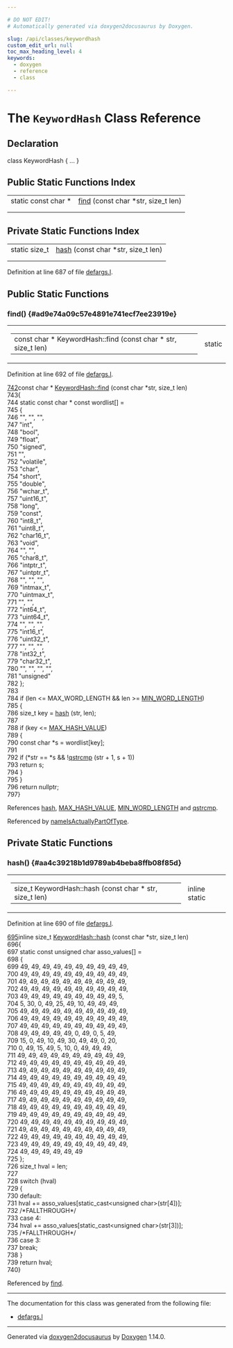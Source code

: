 ```yaml
---

# DO NOT EDIT!
# Automatically generated via doxygen2docusaurus by Doxygen.

slug: /api/classes/keywordhash
custom_edit_url: null
toc_max_heading_level: 4
keywords:
  - doxygen
  - reference
  - class

---
```


<div class="doxyPage">

# The `KeywordHash` Class Reference



## Declaration

<div class="doxyDeclaration">
class KeywordHash { ... }
</div>

## Public Static Functions Index

<table class="doxyMembersIndex">

<tr class="doxyMemberIndexItem">
<td class="doxyMemberIndexItemType" align="left" valign="top">static const char *</td>
<td class="doxyMemberIndexItemName" align="left" valign="top"><a href="#ad9e74a09c57e4891e741ecf7ee23919e">find</a> (const char *str, size_t len)</td>
</tr>
<tr class="doxyMemberIndexDescription">
<td class="doxyMemberIndexDescriptionLeft"></td>
<td class="doxyMemberIndexDescriptionRight">
</td>
</tr>
<tr class="doxyMemberIndexSeparator">
<td class="doxyMemberIndexSeparator" colspan="2"></td>
</tr>

</table>

## Private Static Functions Index

<table class="doxyMembersIndex">

<tr class="doxyMemberIndexItem">
<td class="doxyMemberIndexItemType" align="left" valign="top">static size_t</td>
<td class="doxyMemberIndexItemName" align="left" valign="top"><a href="#aa4c39218b1d9789ab4beba8ffb08f85d">hash</a> (const char *str, size_t len)</td>
</tr>
<tr class="doxyMemberIndexDescription">
<td class="doxyMemberIndexDescriptionLeft"></td>
<td class="doxyMemberIndexDescriptionRight">
</td>
</tr>
<tr class="doxyMemberIndexSeparator">
<td class="doxyMemberIndexSeparator" colspan="2"></td>
</tr>

</table>


<p>Definition at line 687 of file <a href="/web-doxygen/docs/api/files/src/defargs-l">defargs.l</a>.</p>


<div class="doxySectionDef">

## Public Static Functions

### find() {#ad9e74a09c57e4891e741ecf7ee23919e}

<div class="doxyMemberItem">
<div class="doxyMemberProto">
<table class="doxyMemberLabels">
<tr class="doxyMemberLabels">
<td class="doxyMemberLabelsLeft">
<table class="doxyMemberName">
<tr>
<td class="doxyMemberName">const char * KeywordHash::find (const char * str, size_t len)</td>
</tr>
</table>
</td>
<td class="doxyMemberLabelsRight">
<span class="doxyMemberLabels">
<span class="doxyMemberLabel static">static</span>
</span>
</td>
</tr>
</table>
</div>
<div class="doxyMemberDoc">



<p>Definition at line 692 of file <a href="/web-doxygen/docs/api/files/src/defargs-l">defargs.l</a>.</p>


<div class="doxyProgramListing">

<div class="doxyCodeLine"><span class="doxyLineNumber"><a href="#ad9e74a09c57e4891e741ecf7ee23919e">742</a></span><span class="doxyLineContent"><span class="doxyHighlightKeyword">const</span><span class="doxyHighlight"> </span><span class="doxyHighlightKeywordType">char</span><span class="doxyHighlight"> * <a href="#ad9e74a09c57e4891e741ecf7ee23919e">KeywordHash::find</a> (</span><span class="doxyHighlightKeyword">const</span><span class="doxyHighlight"> </span><span class="doxyHighlightKeywordType">char</span><span class="doxyHighlight"> *str, </span><span class="doxyHighlightKeywordType">size_t</span><span class="doxyHighlight"> len)</span></span></div>
<div class="doxyCodeLine"><span class="doxyLineNumber">743</span><span class="doxyLineContent"><span class="doxyHighlight">{</span></span></div>
<div class="doxyCodeLine"><span class="doxyLineNumber">744</span><span class="doxyLineContent"><span class="doxyHighlight">  </span><span class="doxyHighlightKeyword">static</span><span class="doxyHighlight"> </span><span class="doxyHighlightKeyword">const</span><span class="doxyHighlight"> </span><span class="doxyHighlightKeywordType">char</span><span class="doxyHighlight"> * </span><span class="doxyHighlightKeyword">const</span><span class="doxyHighlight"> wordlist[] =</span></span></div>
<div class="doxyCodeLine"><span class="doxyLineNumber">745</span><span class="doxyLineContent"><span class="doxyHighlight">  {</span></span></div>
<div class="doxyCodeLine"><span class="doxyLineNumber">746</span><span class="doxyLineContent"><span class="doxyHighlight">    </span><span class="doxyHighlightStringLiteral">""</span><span class="doxyHighlight">, </span><span class="doxyHighlightStringLiteral">""</span><span class="doxyHighlight">, </span><span class="doxyHighlightStringLiteral">""</span><span class="doxyHighlight">,</span></span></div>
<div class="doxyCodeLine"><span class="doxyLineNumber">747</span><span class="doxyLineContent"><span class="doxyHighlight">    </span><span class="doxyHighlightStringLiteral">"int"</span><span class="doxyHighlight">,</span></span></div>
<div class="doxyCodeLine"><span class="doxyLineNumber">748</span><span class="doxyLineContent"><span class="doxyHighlight">    </span><span class="doxyHighlightStringLiteral">"bool"</span><span class="doxyHighlight">,</span></span></div>
<div class="doxyCodeLine"><span class="doxyLineNumber">749</span><span class="doxyLineContent"><span class="doxyHighlight">    </span><span class="doxyHighlightStringLiteral">"float"</span><span class="doxyHighlight">,</span></span></div>
<div class="doxyCodeLine"><span class="doxyLineNumber">750</span><span class="doxyLineContent"><span class="doxyHighlight">    </span><span class="doxyHighlightStringLiteral">"signed"</span><span class="doxyHighlight">,</span></span></div>
<div class="doxyCodeLine"><span class="doxyLineNumber">751</span><span class="doxyLineContent"><span class="doxyHighlight">    </span><span class="doxyHighlightStringLiteral">""</span><span class="doxyHighlight">,</span></span></div>
<div class="doxyCodeLine"><span class="doxyLineNumber">752</span><span class="doxyLineContent"><span class="doxyHighlight">    </span><span class="doxyHighlightStringLiteral">"volatile"</span><span class="doxyHighlight">,</span></span></div>
<div class="doxyCodeLine"><span class="doxyLineNumber">753</span><span class="doxyLineContent"><span class="doxyHighlight">    </span><span class="doxyHighlightStringLiteral">"char"</span><span class="doxyHighlight">,</span></span></div>
<div class="doxyCodeLine"><span class="doxyLineNumber">754</span><span class="doxyLineContent"><span class="doxyHighlight">    </span><span class="doxyHighlightStringLiteral">"short"</span><span class="doxyHighlight">,</span></span></div>
<div class="doxyCodeLine"><span class="doxyLineNumber">755</span><span class="doxyLineContent"><span class="doxyHighlight">    </span><span class="doxyHighlightStringLiteral">"double"</span><span class="doxyHighlight">,</span></span></div>
<div class="doxyCodeLine"><span class="doxyLineNumber">756</span><span class="doxyLineContent"><span class="doxyHighlight">    </span><span class="doxyHighlightStringLiteral">"wchar_t"</span><span class="doxyHighlight">,</span></span></div>
<div class="doxyCodeLine"><span class="doxyLineNumber">757</span><span class="doxyLineContent"><span class="doxyHighlight">    </span><span class="doxyHighlightStringLiteral">"uint16_t"</span><span class="doxyHighlight">,</span></span></div>
<div class="doxyCodeLine"><span class="doxyLineNumber">758</span><span class="doxyLineContent"><span class="doxyHighlight">    </span><span class="doxyHighlightStringLiteral">"long"</span><span class="doxyHighlight">,</span></span></div>
<div class="doxyCodeLine"><span class="doxyLineNumber">759</span><span class="doxyLineContent"><span class="doxyHighlight">    </span><span class="doxyHighlightStringLiteral">"const"</span><span class="doxyHighlight">,</span></span></div>
<div class="doxyCodeLine"><span class="doxyLineNumber">760</span><span class="doxyLineContent"><span class="doxyHighlight">    </span><span class="doxyHighlightStringLiteral">"int8_t"</span><span class="doxyHighlight">,</span></span></div>
<div class="doxyCodeLine"><span class="doxyLineNumber">761</span><span class="doxyLineContent"><span class="doxyHighlight">    </span><span class="doxyHighlightStringLiteral">"uint8_t"</span><span class="doxyHighlight">,</span></span></div>
<div class="doxyCodeLine"><span class="doxyLineNumber">762</span><span class="doxyLineContent"><span class="doxyHighlight">    </span><span class="doxyHighlightStringLiteral">"char16_t"</span><span class="doxyHighlight">,</span></span></div>
<div class="doxyCodeLine"><span class="doxyLineNumber">763</span><span class="doxyLineContent"><span class="doxyHighlight">    </span><span class="doxyHighlightStringLiteral">"void"</span><span class="doxyHighlight">,</span></span></div>
<div class="doxyCodeLine"><span class="doxyLineNumber">764</span><span class="doxyLineContent"><span class="doxyHighlight">    </span><span class="doxyHighlightStringLiteral">""</span><span class="doxyHighlight">, </span><span class="doxyHighlightStringLiteral">""</span><span class="doxyHighlight">,</span></span></div>
<div class="doxyCodeLine"><span class="doxyLineNumber">765</span><span class="doxyLineContent"><span class="doxyHighlight">    </span><span class="doxyHighlightStringLiteral">"char8_t"</span><span class="doxyHighlight">,</span></span></div>
<div class="doxyCodeLine"><span class="doxyLineNumber">766</span><span class="doxyLineContent"><span class="doxyHighlight">    </span><span class="doxyHighlightStringLiteral">"intptr_t"</span><span class="doxyHighlight">,</span></span></div>
<div class="doxyCodeLine"><span class="doxyLineNumber">767</span><span class="doxyLineContent"><span class="doxyHighlight">    </span><span class="doxyHighlightStringLiteral">"uintptr_t"</span><span class="doxyHighlight">,</span></span></div>
<div class="doxyCodeLine"><span class="doxyLineNumber">768</span><span class="doxyLineContent"><span class="doxyHighlight">    </span><span class="doxyHighlightStringLiteral">""</span><span class="doxyHighlight">, </span><span class="doxyHighlightStringLiteral">""</span><span class="doxyHighlight">, </span><span class="doxyHighlightStringLiteral">""</span><span class="doxyHighlight">,</span></span></div>
<div class="doxyCodeLine"><span class="doxyLineNumber">769</span><span class="doxyLineContent"><span class="doxyHighlight">    </span><span class="doxyHighlightStringLiteral">"intmax_t"</span><span class="doxyHighlight">,</span></span></div>
<div class="doxyCodeLine"><span class="doxyLineNumber">770</span><span class="doxyLineContent"><span class="doxyHighlight">    </span><span class="doxyHighlightStringLiteral">"uintmax_t"</span><span class="doxyHighlight">,</span></span></div>
<div class="doxyCodeLine"><span class="doxyLineNumber">771</span><span class="doxyLineContent"><span class="doxyHighlight">    </span><span class="doxyHighlightStringLiteral">""</span><span class="doxyHighlight">, </span><span class="doxyHighlightStringLiteral">""</span><span class="doxyHighlight">,</span></span></div>
<div class="doxyCodeLine"><span class="doxyLineNumber">772</span><span class="doxyLineContent"><span class="doxyHighlight">    </span><span class="doxyHighlightStringLiteral">"int64_t"</span><span class="doxyHighlight">,</span></span></div>
<div class="doxyCodeLine"><span class="doxyLineNumber">773</span><span class="doxyLineContent"><span class="doxyHighlight">    </span><span class="doxyHighlightStringLiteral">"uint64_t"</span><span class="doxyHighlight">,</span></span></div>
<div class="doxyCodeLine"><span class="doxyLineNumber">774</span><span class="doxyLineContent"><span class="doxyHighlight">    </span><span class="doxyHighlightStringLiteral">""</span><span class="doxyHighlight">, </span><span class="doxyHighlightStringLiteral">""</span><span class="doxyHighlight">, </span><span class="doxyHighlightStringLiteral">""</span><span class="doxyHighlight">,</span></span></div>
<div class="doxyCodeLine"><span class="doxyLineNumber">775</span><span class="doxyLineContent"><span class="doxyHighlight">    </span><span class="doxyHighlightStringLiteral">"int16_t"</span><span class="doxyHighlight">,</span></span></div>
<div class="doxyCodeLine"><span class="doxyLineNumber">776</span><span class="doxyLineContent"><span class="doxyHighlight">    </span><span class="doxyHighlightStringLiteral">"uint32_t"</span><span class="doxyHighlight">,</span></span></div>
<div class="doxyCodeLine"><span class="doxyLineNumber">777</span><span class="doxyLineContent"><span class="doxyHighlight">    </span><span class="doxyHighlightStringLiteral">""</span><span class="doxyHighlight">, </span><span class="doxyHighlightStringLiteral">""</span><span class="doxyHighlight">, </span><span class="doxyHighlightStringLiteral">""</span><span class="doxyHighlight">,</span></span></div>
<div class="doxyCodeLine"><span class="doxyLineNumber">778</span><span class="doxyLineContent"><span class="doxyHighlight">    </span><span class="doxyHighlightStringLiteral">"int32_t"</span><span class="doxyHighlight">,</span></span></div>
<div class="doxyCodeLine"><span class="doxyLineNumber">779</span><span class="doxyLineContent"><span class="doxyHighlight">    </span><span class="doxyHighlightStringLiteral">"char32_t"</span><span class="doxyHighlight">,</span></span></div>
<div class="doxyCodeLine"><span class="doxyLineNumber">780</span><span class="doxyLineContent"><span class="doxyHighlight">    </span><span class="doxyHighlightStringLiteral">""</span><span class="doxyHighlight">, </span><span class="doxyHighlightStringLiteral">""</span><span class="doxyHighlight">, </span><span class="doxyHighlightStringLiteral">""</span><span class="doxyHighlight">, </span><span class="doxyHighlightStringLiteral">""</span><span class="doxyHighlight">,</span></span></div>
<div class="doxyCodeLine"><span class="doxyLineNumber">781</span><span class="doxyLineContent"><span class="doxyHighlight">    </span><span class="doxyHighlightStringLiteral">"unsigned"</span></span></div>
<div class="doxyCodeLine"><span class="doxyLineNumber">782</span><span class="doxyLineContent"><span class="doxyHighlight">  };</span></span></div>
<div class="doxyCodeLine"><span class="doxyLineNumber">783</span></div>
<div class="doxyCodeLine"><span class="doxyLineNumber">784</span><span class="doxyLineContent"><span class="doxyHighlight">  </span><span class="doxyHighlightKeywordFlow">if</span><span class="doxyHighlight"> (len &lt;= MAX_WORD_LENGTH &amp;&amp; len &gt;= <a href="/web-doxygen/docs/api/files/src/defargs-l/#a7073af2fa16b860b734ab4554eacf3c3">MIN_WORD_LENGTH</a>)</span></span></div>
<div class="doxyCodeLine"><span class="doxyLineNumber">785</span><span class="doxyLineContent"><span class="doxyHighlight">  {</span></span></div>
<div class="doxyCodeLine"><span class="doxyLineNumber">786</span><span class="doxyLineContent"><span class="doxyHighlight">    </span><span class="doxyHighlightKeywordType">size_t</span><span class="doxyHighlight"> key = <a href="#aa4c39218b1d9789ab4beba8ffb08f85d">hash</a> (str, len);</span></span></div>
<div class="doxyCodeLine"><span class="doxyLineNumber">787</span></div>
<div class="doxyCodeLine"><span class="doxyLineNumber">788</span><span class="doxyLineContent"><span class="doxyHighlight">    </span><span class="doxyHighlightKeywordFlow">if</span><span class="doxyHighlight"> (key &lt;= <a href="/web-doxygen/docs/api/files/src/defargs-l/#adcb5e53d22730cfbca1e27236cd11aff">MAX_HASH_VALUE</a>)</span></span></div>
<div class="doxyCodeLine"><span class="doxyLineNumber">789</span><span class="doxyLineContent"><span class="doxyHighlight">    {</span></span></div>
<div class="doxyCodeLine"><span class="doxyLineNumber">790</span><span class="doxyLineContent"><span class="doxyHighlight">      </span><span class="doxyHighlightKeyword">const</span><span class="doxyHighlight"> </span><span class="doxyHighlightKeywordType">char</span><span class="doxyHighlight"> *s = wordlist[key];</span></span></div>
<div class="doxyCodeLine"><span class="doxyLineNumber">791</span></div>
<div class="doxyCodeLine"><span class="doxyLineNumber">792</span><span class="doxyLineContent"><span class="doxyHighlight">      </span><span class="doxyHighlightKeywordFlow">if</span><span class="doxyHighlight"> (*str == *s &amp;&amp; !<a href="/web-doxygen/docs/api/files/src/qcstring-h/#acd9682a0a00b8d6f0c8c1e4c23153126">qstrcmp</a> (str + 1, s + 1))</span></span></div>
<div class="doxyCodeLine"><span class="doxyLineNumber">793</span><span class="doxyLineContent"><span class="doxyHighlight">        </span><span class="doxyHighlightKeywordFlow">return</span><span class="doxyHighlight"> s;</span></span></div>
<div class="doxyCodeLine"><span class="doxyLineNumber">794</span><span class="doxyLineContent"><span class="doxyHighlight">    }</span></span></div>
<div class="doxyCodeLine"><span class="doxyLineNumber">795</span><span class="doxyLineContent"><span class="doxyHighlight">  }</span></span></div>
<div class="doxyCodeLine"><span class="doxyLineNumber">796</span><span class="doxyLineContent"><span class="doxyHighlight">  </span><span class="doxyHighlightKeywordFlow">return</span><span class="doxyHighlight"> </span><span class="doxyHighlightKeyword">nullptr</span><span class="doxyHighlight">;</span></span></div>
<div class="doxyCodeLine"><span class="doxyLineNumber">797</span><span class="doxyLineContent"><span class="doxyHighlight">}</span></span></div>

</div>


<p>References <a href="#aa4c39218b1d9789ab4beba8ffb08f85d">hash</a>, <a href="/web-doxygen/docs/api/files/src/defargs-l/#adcb5e53d22730cfbca1e27236cd11aff">MAX_HASH_VALUE</a>, <a href="/web-doxygen/docs/api/files/src/defargs-l/#a7073af2fa16b860b734ab4554eacf3c3">MIN_WORD_LENGTH</a> and <a href="/web-doxygen/docs/api/files/src/qcstring-h/#acd9682a0a00b8d6f0c8c1e4c23153126">qstrcmp</a>.</p>


<p>Referenced by <a href="/web-doxygen/docs/api/files/src/defargs-l/#aac9470d1061fbdc10e05184c45712c29">nameIsActuallyPartOfType</a>.</p>

</div>
</div>

</div>

<div class="doxySectionDef">

## Private Static Functions

### hash() {#aa4c39218b1d9789ab4beba8ffb08f85d}

<div class="doxyMemberItem">
<div class="doxyMemberProto">
<table class="doxyMemberLabels">
<tr class="doxyMemberLabels">
<td class="doxyMemberLabelsLeft">
<table class="doxyMemberName">
<tr>
<td class="doxyMemberName">size_t KeywordHash::hash (const char * str, size_t len)</td>
</tr>
</table>
</td>
<td class="doxyMemberLabelsRight">
<span class="doxyMemberLabels">
<span class="doxyMemberLabel inline">inline</span>
<span class="doxyMemberLabel static">static</span>
</span>
</td>
</tr>
</table>
</div>
<div class="doxyMemberDoc">



<p>Definition at line 690 of file <a href="/web-doxygen/docs/api/files/src/defargs-l">defargs.l</a>.</p>


<div class="doxyProgramListing">

<div class="doxyCodeLine"><span class="doxyLineNumber"><a href="#aa4c39218b1d9789ab4beba8ffb08f85d">695</a></span><span class="doxyLineContent"><span class="doxyHighlightKeyword">inline</span><span class="doxyHighlight"> </span><span class="doxyHighlightKeywordType">size_t</span><span class="doxyHighlight"> <a href="#aa4c39218b1d9789ab4beba8ffb08f85d">KeywordHash::hash</a> (</span><span class="doxyHighlightKeyword">const</span><span class="doxyHighlight"> </span><span class="doxyHighlightKeywordType">char</span><span class="doxyHighlight"> *str, </span><span class="doxyHighlightKeywordType">size_t</span><span class="doxyHighlight"> len)</span></span></div>
<div class="doxyCodeLine"><span class="doxyLineNumber">696</span><span class="doxyLineContent"><span class="doxyHighlight">{</span></span></div>
<div class="doxyCodeLine"><span class="doxyLineNumber">697</span><span class="doxyLineContent"><span class="doxyHighlight">  </span><span class="doxyHighlightKeyword">static</span><span class="doxyHighlight"> </span><span class="doxyHighlightKeyword">const</span><span class="doxyHighlight"> </span><span class="doxyHighlightKeywordType">unsigned</span><span class="doxyHighlight"> </span><span class="doxyHighlightKeywordType">char</span><span class="doxyHighlight"> asso_values[] =</span></span></div>
<div class="doxyCodeLine"><span class="doxyLineNumber">698</span><span class="doxyLineContent"><span class="doxyHighlight">  {</span></span></div>
<div class="doxyCodeLine"><span class="doxyLineNumber">699</span><span class="doxyLineContent"><span class="doxyHighlight">    49, 49, 49, 49, 49, 49, 49, 49, 49, 49,</span></span></div>
<div class="doxyCodeLine"><span class="doxyLineNumber">700</span><span class="doxyLineContent"><span class="doxyHighlight">    49, 49, 49, 49, 49, 49, 49, 49, 49, 49,</span></span></div>
<div class="doxyCodeLine"><span class="doxyLineNumber">701</span><span class="doxyLineContent"><span class="doxyHighlight">    49, 49, 49, 49, 49, 49, 49, 49, 49, 49,</span></span></div>
<div class="doxyCodeLine"><span class="doxyLineNumber">702</span><span class="doxyLineContent"><span class="doxyHighlight">    49, 49, 49, 49, 49, 49, 49, 49, 49, 49,</span></span></div>
<div class="doxyCodeLine"><span class="doxyLineNumber">703</span><span class="doxyLineContent"><span class="doxyHighlight">    49, 49, 49, 49, 49, 49, 49, 49, 49,  5,</span></span></div>
<div class="doxyCodeLine"><span class="doxyLineNumber">704</span><span class="doxyLineContent"><span class="doxyHighlight">     5, 30,  0, 49, 25, 49, 10, 49, 49, 49,</span></span></div>
<div class="doxyCodeLine"><span class="doxyLineNumber">705</span><span class="doxyLineContent"><span class="doxyHighlight">    49, 49, 49, 49, 49, 49, 49, 49, 49, 49,</span></span></div>
<div class="doxyCodeLine"><span class="doxyLineNumber">706</span><span class="doxyLineContent"><span class="doxyHighlight">    49, 49, 49, 49, 49, 49, 49, 49, 49, 49,</span></span></div>
<div class="doxyCodeLine"><span class="doxyLineNumber">707</span><span class="doxyLineContent"><span class="doxyHighlight">    49, 49, 49, 49, 49, 49, 49, 49, 49, 49,</span></span></div>
<div class="doxyCodeLine"><span class="doxyLineNumber">708</span><span class="doxyLineContent"><span class="doxyHighlight">    49, 49, 49, 49, 49,  0, 49,  0,  5, 49,</span></span></div>
<div class="doxyCodeLine"><span class="doxyLineNumber">709</span><span class="doxyLineContent"><span class="doxyHighlight">    15,  0, 49, 10, 49, 30, 49, 49,  0, 20,</span></span></div>
<div class="doxyCodeLine"><span class="doxyLineNumber">710</span><span class="doxyLineContent"><span class="doxyHighlight">     0, 49, 15, 49,  5, 10,  0, 49, 49, 49,</span></span></div>
<div class="doxyCodeLine"><span class="doxyLineNumber">711</span><span class="doxyLineContent"><span class="doxyHighlight">    49, 49, 49, 49, 49, 49, 49, 49, 49, 49,</span></span></div>
<div class="doxyCodeLine"><span class="doxyLineNumber">712</span><span class="doxyLineContent"><span class="doxyHighlight">    49, 49, 49, 49, 49, 49, 49, 49, 49, 49,</span></span></div>
<div class="doxyCodeLine"><span class="doxyLineNumber">713</span><span class="doxyLineContent"><span class="doxyHighlight">    49, 49, 49, 49, 49, 49, 49, 49, 49, 49,</span></span></div>
<div class="doxyCodeLine"><span class="doxyLineNumber">714</span><span class="doxyLineContent"><span class="doxyHighlight">    49, 49, 49, 49, 49, 49, 49, 49, 49, 49,</span></span></div>
<div class="doxyCodeLine"><span class="doxyLineNumber">715</span><span class="doxyLineContent"><span class="doxyHighlight">    49, 49, 49, 49, 49, 49, 49, 49, 49, 49,</span></span></div>
<div class="doxyCodeLine"><span class="doxyLineNumber">716</span><span class="doxyLineContent"><span class="doxyHighlight">    49, 49, 49, 49, 49, 49, 49, 49, 49, 49,</span></span></div>
<div class="doxyCodeLine"><span class="doxyLineNumber">717</span><span class="doxyLineContent"><span class="doxyHighlight">    49, 49, 49, 49, 49, 49, 49, 49, 49, 49,</span></span></div>
<div class="doxyCodeLine"><span class="doxyLineNumber">718</span><span class="doxyLineContent"><span class="doxyHighlight">    49, 49, 49, 49, 49, 49, 49, 49, 49, 49,</span></span></div>
<div class="doxyCodeLine"><span class="doxyLineNumber">719</span><span class="doxyLineContent"><span class="doxyHighlight">    49, 49, 49, 49, 49, 49, 49, 49, 49, 49,</span></span></div>
<div class="doxyCodeLine"><span class="doxyLineNumber">720</span><span class="doxyLineContent"><span class="doxyHighlight">    49, 49, 49, 49, 49, 49, 49, 49, 49, 49,</span></span></div>
<div class="doxyCodeLine"><span class="doxyLineNumber">721</span><span class="doxyLineContent"><span class="doxyHighlight">    49, 49, 49, 49, 49, 49, 49, 49, 49, 49,</span></span></div>
<div class="doxyCodeLine"><span class="doxyLineNumber">722</span><span class="doxyLineContent"><span class="doxyHighlight">    49, 49, 49, 49, 49, 49, 49, 49, 49, 49,</span></span></div>
<div class="doxyCodeLine"><span class="doxyLineNumber">723</span><span class="doxyLineContent"><span class="doxyHighlight">    49, 49, 49, 49, 49, 49, 49, 49, 49, 49,</span></span></div>
<div class="doxyCodeLine"><span class="doxyLineNumber">724</span><span class="doxyLineContent"><span class="doxyHighlight">    49, 49, 49, 49, 49, 49</span></span></div>
<div class="doxyCodeLine"><span class="doxyLineNumber">725</span><span class="doxyLineContent"><span class="doxyHighlight">  };</span></span></div>
<div class="doxyCodeLine"><span class="doxyLineNumber">726</span><span class="doxyLineContent"><span class="doxyHighlight">  </span><span class="doxyHighlightKeywordType">size_t</span><span class="doxyHighlight"> hval = len;</span></span></div>
<div class="doxyCodeLine"><span class="doxyLineNumber">727</span></div>
<div class="doxyCodeLine"><span class="doxyLineNumber">728</span><span class="doxyLineContent"><span class="doxyHighlight">  </span><span class="doxyHighlightKeywordFlow">switch</span><span class="doxyHighlight"> (hval)</span></span></div>
<div class="doxyCodeLine"><span class="doxyLineNumber">729</span><span class="doxyLineContent"><span class="doxyHighlight">  {</span></span></div>
<div class="doxyCodeLine"><span class="doxyLineNumber">730</span><span class="doxyLineContent"><span class="doxyHighlight">    </span><span class="doxyHighlightKeywordFlow">default</span><span class="doxyHighlight">:</span></span></div>
<div class="doxyCodeLine"><span class="doxyLineNumber">731</span><span class="doxyLineContent"><span class="doxyHighlight">      hval += asso_values[</span><span class="doxyHighlightKeyword">static_cast&lt;</span><span class="doxyHighlightKeywordType">unsigned</span><span class="doxyHighlight"> </span><span class="doxyHighlightKeywordType">char</span><span class="doxyHighlightKeyword">&gt;</span><span class="doxyHighlight">(str[4])];</span></span></div>
<div class="doxyCodeLine"><span class="doxyLineNumber">732</span><span class="doxyLineContent"><span class="doxyHighlight">      </span><span class="doxyHighlightComment">/*FALLTHROUGH*/</span></span></div>
<div class="doxyCodeLine"><span class="doxyLineNumber">733</span><span class="doxyLineContent"><span class="doxyHighlight">    </span><span class="doxyHighlightKeywordFlow">case</span><span class="doxyHighlight"> 4:</span></span></div>
<div class="doxyCodeLine"><span class="doxyLineNumber">734</span><span class="doxyLineContent"><span class="doxyHighlight">      hval += asso_values[</span><span class="doxyHighlightKeyword">static_cast&lt;</span><span class="doxyHighlightKeywordType">unsigned</span><span class="doxyHighlight"> </span><span class="doxyHighlightKeywordType">char</span><span class="doxyHighlightKeyword">&gt;</span><span class="doxyHighlight">(str[3])];</span></span></div>
<div class="doxyCodeLine"><span class="doxyLineNumber">735</span><span class="doxyLineContent"><span class="doxyHighlight">      </span><span class="doxyHighlightComment">/*FALLTHROUGH*/</span></span></div>
<div class="doxyCodeLine"><span class="doxyLineNumber">736</span><span class="doxyLineContent"><span class="doxyHighlight">    </span><span class="doxyHighlightKeywordFlow">case</span><span class="doxyHighlight"> 3:</span></span></div>
<div class="doxyCodeLine"><span class="doxyLineNumber">737</span><span class="doxyLineContent"><span class="doxyHighlight">      </span><span class="doxyHighlightKeywordFlow">break</span><span class="doxyHighlight">;</span></span></div>
<div class="doxyCodeLine"><span class="doxyLineNumber">738</span><span class="doxyLineContent"><span class="doxyHighlight">  }</span></span></div>
<div class="doxyCodeLine"><span class="doxyLineNumber">739</span><span class="doxyLineContent"><span class="doxyHighlight">  </span><span class="doxyHighlightKeywordFlow">return</span><span class="doxyHighlight"> hval;</span></span></div>
<div class="doxyCodeLine"><span class="doxyLineNumber">740</span><span class="doxyLineContent"><span class="doxyHighlight">}</span></span></div>

</div>


<p>Referenced by <a href="#ad9e74a09c57e4891e741ecf7ee23919e">find</a>.</p>

</div>
</div>

</div>

<hr/>

The documentation for this class was generated from the following file:

<ul>
<li><a href="/web-doxygen/docs/api/files/src/defargs-l">defargs.l</a></li>
</ul>

<hr/>

<p class="doxyGeneratedBy">Generated via <a href="https://github.com/xpack/doxygen2docusaurus">doxygen2docusaurus</a> by <a href="https://www.doxygen.nl">Doxygen</a> 1.14.0.</p>

</div>

